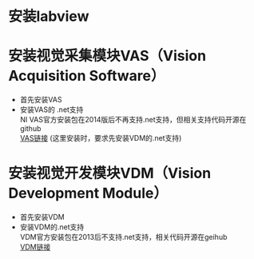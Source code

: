 # 安装labview
# 安装视觉采集模块VAS（Vision Acquisition Software）
* 首先安装VAS
* 安装VAS的 .net支持  
NI VAS官方安装包在2014版后不再支持.net支持，但相关支持代码开源在github  
[VAS链接](https://github.com/ni/imaqdx-dotnet)  (这里安装时，要求先安装VDM的.net支持)
# 安装视觉开发模块VDM（Vision Development Module）  
* 首先安装VDM
* 安装VDM的.net支持  
VDM官方安装包在2013后不支持.net支持，相关代码开源在geihub  
[VDM链接](https://github.com/ni/vdm-dotnet)
